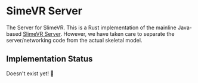 # SimeVR Server

The Server for SlimeVR. This is a Rust implementation of the mainline Java-based
[SlimeVR Server](https://github.com/SlimeVR/SlimeVR-Server/). However, we have taken
care to separate the server/networking code from the actual skeletal model.

## Implementation Status
Doesn't exist yet! 👀
